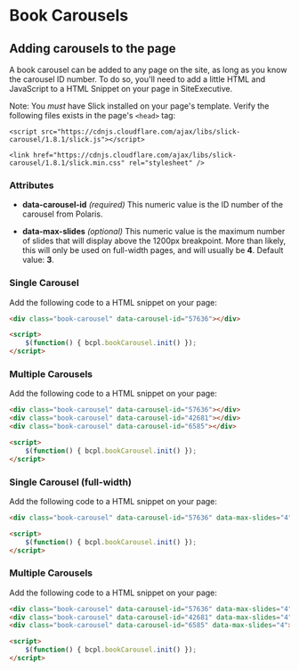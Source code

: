 # Book Carousels

## Adding carousels to the page

A book carousel can be added to any page on the site, as long as you know the carousel ID number. To do so, you'll need to add a little HTML and JavaScript to a HTML Snippet on your page in SiteExecutive. 

Note: You *must* have Slick installed on your page's template. Verify the following files exists in the page's `<head>` tag:

```
<script src="https://cdnjs.cloudflare.com/ajax/libs/slick-carousel/1.8.1/slick.js"></script>

<link href="https://cdnjs.cloudflare.com/ajax/libs/slick-carousel/1.8.1/slick.min.css" rel="stylesheet" />
```

### Attributes

- **data-carousel-id** _(required)_ This numeric value is the ID number of the carousel from Polaris.

- **data-max-slides** _(optional)_ This numeric value is the maximum number of slides that will display above the 1200px breakpoint. More than likely, this will only be used on full-width pages, and will usually be **4**. Default value: **3**.

### Single Carousel

Add the following code to a HTML snippet on your page:

```HTML
<div class="book-carousel" data-carousel-id="57636"></div>

<script>
	$(function() { bcpl.bookCarousel.init() });
</script>
```

### Multiple Carousels

Add the following code to a HTML snippet on your page:

```HTML
<div class="book-carousel" data-carousel-id="57636"></div>
<div class="book-carousel" data-carousel-id="42681"></div>
<div class="book-carousel" data-carousel-id="6585"></div>

<script>
	$(function() { bcpl.bookCarousel.init() });
</script>
```

### Single Carousel (full-width)

Add the following code to a HTML snippet on your page:

```HTML
<div class="book-carousel" data-carousel-id="57636" data-max-slides="4"></div>

<script>
	$(function() { bcpl.bookCarousel.init() });
</script>
```

### Multiple Carousels

Add the following code to a HTML snippet on your page:

```HTML
<div class="book-carousel" data-carousel-id="57636" data-max-slides="4"></div>
<div class="book-carousel" data-carousel-id="42681" data-max-slides="4"></div>
<div class="book-carousel" data-carousel-id="6585" data-max-slides="4"></div>

<script>
	$(function() { bcpl.bookCarousel.init() });
</script>
```